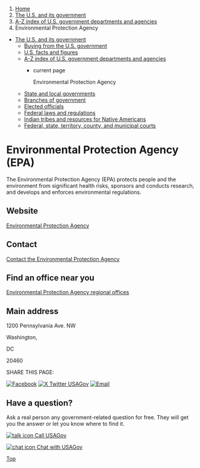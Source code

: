 1. [Home](/)
2. [The U.S. and its government](/about-the-us)
3. [A-Z index of U.S. government departments and agencies](/agency-index)
4. Environmental Protection Agency

* [The U.S. and its government](/about-the-us)
  + [Buying from the U.S. government](/buy-from-government)
  + [U.S. facts and figures](/facts-figures)
  + [A-Z index of U.S. government departments and agencies](/agency-index)
    - current page

      Environmental Protection Agency
  + [State and local governments](/state-local-governments)
  + [Branches of government](/branches-of-government)
  + [Elected officials](/elected-officials)
  + [Federal laws and regulations](/laws-and-regulations)
  + [Indian tribes and resources for Native Americans](/tribes)
  + [Federal, state, territory, county, and municipal courts](/courts)

Environmental Protection Agency
(EPA)
=====================================

The Environmental Protection Agency (EPA) protects people and the environment from significant health risks, sponsors and conducts research, and develops and enforces environmental regulations.

Website
-------

[Environmental Protection Agency](https://www.epa.gov/)

Contact
-------

[Contact the Environmental Protection Agency](https://www.epa.gov/aboutepa/forms/contact-epa)

Find an office near you
-----------------------

[Environmental Protection Agency regional offices](https://www.epa.gov/aboutepa/regional-and-geographic-offices)

Main address
------------

1200 Pennsylvania Ave. NW
  

Washington,

DC

20460

SHARE THIS PAGE:

[![Facebook](/themes/custom/usagov/images/social-media-icons/Facebook_Icon.svg)](https://www.facebook.com/sharer/sharer.php?u=https://www.usa.gov/agencies/environmental-protection-agency&v=3)
[![X Twitter USAGov](/themes/custom/usagov/images/social-media-icons/X_Twitter_Icon.svg?version=2)](https://twitter.com/intent/tweet?source=webclient&text=https://www.usa.gov/agencies/environmental-protection-agency)
[![Email](/themes/custom/usagov/images/social-media-icons/Email_Icon.svg?version=2)](mailto:?subject=https://www.usa.gov/agencies/environmental-protection-agency)

Have a question?
----------------

Ask a real person any government-related question for free. They will get you the answer or let you know where to find it.

[![talk icon](/themes/custom/usagov/images/ICONS_talk.png)
Call USAGov](/phone)

[![chat icon](/themes/custom/usagov/images/ICONS_chat.png)
Chat with USAGov](/chat)

[Top](#main-content)